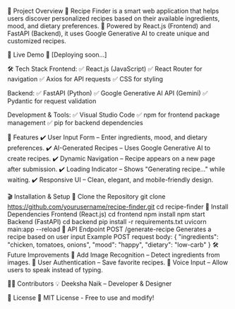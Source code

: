 🌟 Project Overview
🔹 Recipe Finder is a smart web application that helps users discover personalized recipes based on their available ingredients, mood, and dietary preferences.
🔹 Powered by React.js (Frontend) and FastAPI (Backend), it uses Google Generative AI to create unique and customized recipes.

🚀 Live Demo
📌 [Deploying soon...]

🛠️ Tech Stack
Frontend:
✅ React.js (JavaScript)
✅ React Router for navigation
✅ Axios for API requests
✅ CSS for styling

Backend:
✅ FastAPI (Python)
✅ Google Generative AI API (Gemini)
✅ Pydantic for request validation

Development & Tools:
✅ Visual Studio Code
✅ npm for frontend package management
✅ pip for backend dependencies

🎯 Features
✔️ User Input Form – Enter ingredients, mood, and dietary preferences.
✔️ AI-Generated Recipes – Uses Google Generative AI to create recipes.
✔️ Dynamic Navigation – Recipe appears on a new page after submission.
✔️ Loading Indicator – Shows "Generating recipe..." while waiting.
✔️ Responsive UI – Clean, elegant, and mobile-friendly design.

🎬 Installation & Setup
🔹 Clone the Repository
git clone https://github.com/yourusername/recipe-finder.git
cd recipe-finder
🔹 Install Dependencies
Frontend (React.js)
cd frontend
npm install
npm start
Backend (FastAPI)
cd backend
pip install -r requirements.txt
uvicorn main:app --reload
📡 API Endpoint
POST	/generate-recipe	Generates a recipe based on user input
Example POST request body:
{
  "ingredients": "chicken, tomatoes, onions",
  "mood": "happy",
  "dietary": "low-carb"
}
🛠️ Future Improvements
🔹 Add Image Recognition – Detect ingredients from images.
🔹 User Authentication – Save favorite recipes.
🔹 Voice Input – Allow users to speak instead of typing.

👨‍💻 Contributors
💡 Deeksha Naik – Developer & Designer


📝 License
📄 MIT License - Free to use and modify!
